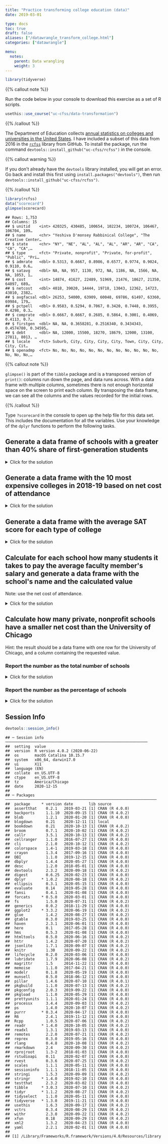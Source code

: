 ```yaml
---
title: "Practice transforming college education (data)"
date: 2019-03-01

type: docs
toc: true
draft: false
aliases: ["/datawrangle_transform_college.html"]
categories: ["datawrangle"]

menu:
  notes:
    parent: Data wrangling
    weight: 3
---
```





```r
library(tidyverse)
```

{{% callout note %}}

Run the code below in your console to download this exercise as a set of R scripts.

```r
usethis::use_course("uc-cfss/data-transformation")
```

{{% /callout %}}

The Department of Education collects [annual statistics on colleges and universities in the United States](https://collegescorecard.ed.gov/). I have included a subset of this data from 2016 in the [`rcfss`](https://github.com/uc-cfss/rcfss) library from GitHub. To install the package, run the command `devtools::install_github("uc-cfss/rcfss")` in the console.

{{% callout warning %}}

If you don't already have the `devtools` library installed, you will get an error. Go back and install this first using `install.packages("devtools")`, then run `devtools::install_github("uc-cfss/rcfss")`.

{{% /callout %}}


```r
library(rcfss)
data("scorecard")
glimpse(scorecard)
```

```
## Rows: 1,753
## Columns: 15
## $ unitid    <int> 420325, 430485, 100654, 102234, 100724, 106467, 106704, 109…
## $ name      <chr> "Yeshiva D'monsey Rabbinical College", "The Creative Center…
## $ state     <chr> "NY", "NE", "AL", "AL", "AL", "AR", "AR", "CA", "CA", "CA",…
## $ type      <fct> "Private, nonprofit", "Private, for-profit", "Public", "Pri…
## $ admrate   <dbl> 0.5313, 0.6667, 0.8986, 0.6577, 0.9774, 0.9024, 0.9110, 0.6…
## $ satavg    <dbl> NA, NA, 957, 1130, 972, NA, 1186, NA, 1566, NA, NA, 1053, 1…
## $ cost      <int> 14874, 41627, 22489, 51969, 21476, 18627, 21350, 64097, 689…
## $ netcost   <dbl> 4018, 39020, 14444, 19718, 13043, 12362, 14723, 43010, 2382…
## $ avgfacsal <dbl> 26253, 54000, 63909, 60048, 69786, 61497, 63360, 69984, 179…
## $ pctpell   <dbl> 0.9583, 0.5294, 0.7067, 0.3420, 0.7448, 0.3955, 0.4298, 0.3…
## $ comprate  <dbl> 0.6667, 0.6667, 0.2685, 0.5864, 0.3001, 0.4069, 0.4113, 0.7…
## $ firstgen  <dbl> NA, NA, 0.3658281, 0.2516340, 0.3434343, 0.4574780, 0.34595…
## $ debt      <dbl> NA, 12000, 15500, 18270, 18679, 12000, 13100, 27811, 8013, …
## $ locale    <fct> Suburb, City, City, City, City, Town, City, City, City, Cit…
## $ openadmp  <fct> No, No, No, No, No, No, No, No, No, No, No, No, No, No, No,…
```

{{% callout note %}}

`glimpse()` is part of the `tibble` package and is a transposed version of `print()`: columns run down the page, and data runs across. With a data frame with multiple columns, sometimes there is not enough horizontal space on the screen to print each column. By transposing the data frame, we can see all the columns and the values recorded for the initial rows.

{{% /callout %}}

Type `?scorecard` in the console to open up the help file for this data set. This includes the documentation for all the variables. Use your knowledge of the `dplyr` functions to perform the following tasks.

## Generate a data frame of schools with a greater than 40% share of first-generation students

<details> 
  <summary>Click for the solution</summary>
  <p>
  

```r
filter(.data = scorecard, firstgen > .40)
```

```
## # A tibble: 352 x 15
##    unitid name  state type  admrate satavg  cost netcost avgfacsal pctpell
##     <int> <chr> <chr> <fct>   <dbl>  <dbl> <int>   <dbl>     <dbl>   <dbl>
##  1 106467 Arka… AR    Publ…   0.902     NA 18627   12362     61497   0.396
##  2 422695 Paci… CA    Priv…   0.6       NA    NA   23451     33750   0.258
##  3 243665 Univ… VI    Publ…   0.978     NA 17349   11714     63900   0.552
##  4 242972 Nati… PR    Priv…   0.574     NA 12941    7268     27216   0.804
##  5 237358 Davi… WV    Priv…   0.370   1005 40551   17405     51120   0.450
##  6 243832 EDP … PR    Priv…   0.858     NA 13880    7326     22131   0.577
##  7 169327 Clea… MI    Priv…   0.580   1039 30418   18299     45666   0.366
##  8 167251 Newb… MA    Priv…   0.768     NA 50096   23324     62973   0.580
##  9 176044 Miss… MS    Publ…   0.863    945 20073   15874     52182   0.692
## 10 177214 Drur… MO    Priv…   0.682   1227 38330   18595     59661   0.295
## # … with 342 more rows, and 5 more variables: comprate <dbl>, firstgen <dbl>,
## #   debt <dbl>, locale <fct>, openadmp <fct>
```

  </p>
</details>

## Generate a data frame with the 10 most expensive colleges in 2018-19 based on net cost of attendance

<details> 
  <summary>Click for the solution</summary>
  <p>
  
  We could use a combination of `arrange()` and `slice()` to sort the data frame from most to least expensive, then keep the first 10 rows:
  

```r
arrange(.data = scorecard, desc(netcost)) %>%
  slice(1:10)
```

```
## # A tibble: 10 x 15
##    unitid name  state type  admrate satavg  cost netcost avgfacsal pctpell
##     <int> <chr> <chr> <fct>   <dbl>  <dbl> <int>   <dbl>     <dbl>   <dbl>
##  1 192040 Jewi… NY    Priv…   0.468   1444 74504   50794     99369  0.0443
##  2 136774 Ring… FL    Priv…   0.669     NA 64554   49515     77022  0.282 
##  3 166489 Long… MA    Priv…   0.906     NA 55170   49433     44946  0.130 
##  4 164748 Berk… MA    Priv…   0.476     NA 63027   48425     88200  0.170 
##  5 111081 Cali… CA    Priv…   0.230     NA 69015   47921     79425  0.262 
##  6 449384 Gnom… CA    Priv…   0.368     NA 50766   47473     81000  0.169 
##  7 192712 Manh… NY    Priv…   0.378     NA 67051   45952     72747  0.127 
##  8 194578 Prat… NY    Priv…   0.507   1213 65249   45559     96525  0.218 
##  9 122454 San … CA    Priv…   0.949     NA 69525   45203     62352  0.308 
## 10 197151 Scho… NY    Priv…   0.7     1202 58397   44473     28476  0.210 
## # … with 5 more variables: comprate <dbl>, firstgen <dbl>, debt <dbl>,
## #   locale <fct>, openadmp <fct>
```

  We can also use the `slice_max()` function in `dplyr` to accomplish the same thing in one line of code.


```r
slice_max(.data = scorecard, n = 10, netcost)
```

```
## # A tibble: 10 x 15
##    unitid name  state type  admrate satavg  cost netcost avgfacsal pctpell
##     <int> <chr> <chr> <fct>   <dbl>  <dbl> <int>   <dbl>     <dbl>   <dbl>
##  1 192040 Jewi… NY    Priv…   0.468   1444 74504   50794     99369  0.0443
##  2 136774 Ring… FL    Priv…   0.669     NA 64554   49515     77022  0.282 
##  3 166489 Long… MA    Priv…   0.906     NA 55170   49433     44946  0.130 
##  4 164748 Berk… MA    Priv…   0.476     NA 63027   48425     88200  0.170 
##  5 111081 Cali… CA    Priv…   0.230     NA 69015   47921     79425  0.262 
##  6 449384 Gnom… CA    Priv…   0.368     NA 50766   47473     81000  0.169 
##  7 192712 Manh… NY    Priv…   0.378     NA 67051   45952     72747  0.127 
##  8 194578 Prat… NY    Priv…   0.507   1213 65249   45559     96525  0.218 
##  9 122454 San … CA    Priv…   0.949     NA 69525   45203     62352  0.308 
## 10 197151 Scho… NY    Priv…   0.7     1202 58397   44473     28476  0.210 
## # … with 5 more variables: comprate <dbl>, firstgen <dbl>, debt <dbl>,
## #   locale <fct>, openadmp <fct>
```

  </p>
</details>

## Generate a data frame with the average SAT score for each type of college

<details> 
  <summary>Click for the solution</summary>
  <p>
  

```r
scorecard %>%
  group_by(type) %>%
  summarize(mean_sat = mean(satavg, na.rm = TRUE))
```

```
## `summarise()` ungrouping output (override with `.groups` argument)
```

```
## # A tibble: 3 x 2
##   type                mean_sat
##   <fct>                  <dbl>
## 1 Public                 1129.
## 2 Private, nonprofit     1153.
## 3 Private, for-profit    1068.
```

  </p>
</details>

## Calculate for each school how many students it takes to pay the average faculty member's salary and generate a data frame with the school's name and the calculated value

Note: use the net cost of attendance.

<details> 
  <summary>Click for the solution</summary>
  <p>
  

```r
scorecard %>%
  mutate(ratio = avgfacsal / netcost) %>%
  select(name, ratio)
```

```
## # A tibble: 1,753 x 2
##    name                                ratio
##    <chr>                               <dbl>
##  1 Yeshiva D'monsey Rabbinical College  6.53
##  2 The Creative Center                  1.38
##  3 Alabama A & M University             4.42
##  4 Spring Hill College                  3.05
##  5 Alabama State University             5.35
##  6 Arkansas Tech University             4.97
##  7 University of Central Arkansas       4.30
##  8 Art Center College of Design         1.63
##  9 California Institute of Technology   7.55
## 10 Cogswell College                     2.11
## # … with 1,743 more rows
```

  </p>
</details>

## Calculate how many private, nonprofit schools have a smaller net cost than the University of Chicago

Hint: the result should be a data frame with one row for the University of Chicago, and a column containing the requested value.

### Report the number as the total number of schools

<details> 
  <summary>Click for the solution</summary>
  <p>
  

```r
scorecard %>%
  filter(type == "Private, nonprofit") %>%
  arrange(netcost) %>%
  # use row_number() but subtract 1 since UChicago is not cheaper than itself
  mutate(school_cheaper = row_number() - 1) %>%
  filter(name == "University of Chicago") %>%
  glimpse()
```

```
## Rows: 1
## Columns: 16
## $ unitid         <int> 144050
## $ name           <chr> "University of Chicago"
## $ state          <chr> "IL"
## $ type           <fct> "Private, nonprofit"
## $ admrate        <dbl> 0.0726
## $ satavg         <dbl> 1520
## $ cost           <int> 75735
## $ netcost        <dbl> 26160
## $ avgfacsal      <dbl> 166221
## $ pctpell        <dbl> 0.1089
## $ comprate       <dbl> 0.9423
## $ firstgen       <dbl> 0.2024353
## $ debt           <dbl> 15000
## $ locale         <fct> City
## $ openadmp       <fct> No
## $ school_cheaper <dbl> 777
```

  </p>
</details>

### Report the number as the percentage of schools

<details> 
  <summary>Click for the solution</summary>
  <p>
  

```r
scorecard %>%
  filter(type == "Private, nonprofit") %>%
  mutate(netcost_rank = percent_rank(netcost)) %>%
  filter(name == "University of Chicago") %>%
  glimpse()
```

```
## Rows: 1
## Columns: 16
## $ unitid       <int> 144050
## $ name         <chr> "University of Chicago"
## $ state        <chr> "IL"
## $ type         <fct> "Private, nonprofit"
## $ admrate      <dbl> 0.0726
## $ satavg       <dbl> 1520
## $ cost         <int> 75735
## $ netcost      <dbl> 26160
## $ avgfacsal    <dbl> 166221
## $ pctpell      <dbl> 0.1089
## $ comprate     <dbl> 0.9423
## $ firstgen     <dbl> 0.2024353
## $ debt         <dbl> 15000
## $ locale       <fct> City
## $ openadmp     <fct> No
## $ netcost_rank <dbl> 0.7141544
```

  </p>
</details>

## Session Info



```r
devtools::session_info()
```

```
## ─ Session info ───────────────────────────────────────────────────────────────
##  setting  value                       
##  version  R version 4.0.2 (2020-06-22)
##  os       macOS Catalina 10.15.7      
##  system   x86_64, darwin17.0          
##  ui       X11                         
##  language (EN)                        
##  collate  en_US.UTF-8                 
##  ctype    en_US.UTF-8                 
##  tz       America/Chicago             
##  date     2020-12-15                  
## 
## ─ Packages ───────────────────────────────────────────────────────────────────
##  package     * version date       lib source        
##  assertthat    0.2.1   2019-03-21 [1] CRAN (R 4.0.0)
##  backports     1.1.10  2020-09-15 [1] CRAN (R 4.0.2)
##  blob          1.2.1   2020-01-20 [1] CRAN (R 4.0.0)
##  blogdown      0.21    2020-12-11 [1] local         
##  bookdown      0.21    2020-10-13 [1] CRAN (R 4.0.2)
##  broom         0.7.1   2020-10-02 [1] CRAN (R 4.0.2)
##  callr         3.5.1   2020-10-13 [1] CRAN (R 4.0.2)
##  cellranger    1.1.0   2016-07-27 [1] CRAN (R 4.0.0)
##  cli           2.1.0   2020-10-12 [1] CRAN (R 4.0.2)
##  colorspace    1.4-1   2019-03-18 [1] CRAN (R 4.0.0)
##  crayon        1.3.4   2017-09-16 [1] CRAN (R 4.0.0)
##  DBI           1.1.0   2019-12-15 [1] CRAN (R 4.0.0)
##  dbplyr        1.4.4   2020-05-27 [1] CRAN (R 4.0.0)
##  desc          1.2.0   2018-05-01 [1] CRAN (R 4.0.0)
##  devtools      2.3.2   2020-09-18 [1] CRAN (R 4.0.2)
##  digest        0.6.25  2020-02-23 [1] CRAN (R 4.0.0)
##  dplyr       * 1.0.2   2020-08-18 [1] CRAN (R 4.0.2)
##  ellipsis      0.3.1   2020-05-15 [1] CRAN (R 4.0.0)
##  evaluate      0.14    2019-05-28 [1] CRAN (R 4.0.0)
##  fansi         0.4.1   2020-01-08 [1] CRAN (R 4.0.0)
##  forcats     * 0.5.0   2020-03-01 [1] CRAN (R 4.0.0)
##  fs            1.5.0   2020-07-31 [1] CRAN (R 4.0.2)
##  generics      0.0.2   2018-11-29 [1] CRAN (R 4.0.0)
##  ggplot2     * 3.3.2   2020-06-19 [1] CRAN (R 4.0.2)
##  glue          1.4.2   2020-08-27 [1] CRAN (R 4.0.2)
##  gtable        0.3.0   2019-03-25 [1] CRAN (R 4.0.0)
##  haven         2.3.1   2020-06-01 [1] CRAN (R 4.0.0)
##  here          0.1     2017-05-28 [1] CRAN (R 4.0.0)
##  hms           0.5.3   2020-01-08 [1] CRAN (R 4.0.0)
##  htmltools     0.5.0   2020-06-16 [1] CRAN (R 4.0.2)
##  httr          1.4.2   2020-07-20 [1] CRAN (R 4.0.2)
##  jsonlite      1.7.1   2020-09-07 [1] CRAN (R 4.0.2)
##  knitr         1.30    2020-09-22 [1] CRAN (R 4.0.2)
##  lifecycle     0.2.0   2020-03-06 [1] CRAN (R 4.0.0)
##  lubridate     1.7.9   2020-06-08 [1] CRAN (R 4.0.2)
##  magrittr      1.5     2014-11-22 [1] CRAN (R 4.0.0)
##  memoise       1.1.0   2017-04-21 [1] CRAN (R 4.0.0)
##  modelr        0.1.8   2020-05-19 [1] CRAN (R 4.0.0)
##  munsell       0.5.0   2018-06-12 [1] CRAN (R 4.0.0)
##  pillar        1.4.6   2020-07-10 [1] CRAN (R 4.0.1)
##  pkgbuild      1.1.0   2020-07-13 [1] CRAN (R 4.0.2)
##  pkgconfig     2.0.3   2019-09-22 [1] CRAN (R 4.0.0)
##  pkgload       1.1.0   2020-05-29 [1] CRAN (R 4.0.0)
##  prettyunits   1.1.1   2020-01-24 [1] CRAN (R 4.0.0)
##  processx      3.4.4   2020-09-03 [1] CRAN (R 4.0.2)
##  ps            1.4.0   2020-10-07 [1] CRAN (R 4.0.2)
##  purrr       * 0.3.4   2020-04-17 [1] CRAN (R 4.0.0)
##  R6            2.4.1   2019-11-12 [1] CRAN (R 4.0.0)
##  Rcpp          1.0.5   2020-07-06 [1] CRAN (R 4.0.2)
##  readr       * 1.4.0   2020-10-05 [1] CRAN (R 4.0.2)
##  readxl        1.3.1   2019-03-13 [1] CRAN (R 4.0.0)
##  remotes       2.2.0   2020-07-21 [1] CRAN (R 4.0.2)
##  reprex        0.3.0   2019-05-16 [1] CRAN (R 4.0.0)
##  rlang         0.4.8   2020-10-08 [1] CRAN (R 4.0.2)
##  rmarkdown     2.4     2020-09-30 [1] CRAN (R 4.0.2)
##  rprojroot     1.3-2   2018-01-03 [1] CRAN (R 4.0.0)
##  rstudioapi    0.11    2020-02-07 [1] CRAN (R 4.0.0)
##  rvest         0.3.6   2020-07-25 [1] CRAN (R 4.0.2)
##  scales        1.1.1   2020-05-11 [1] CRAN (R 4.0.0)
##  sessioninfo   1.1.1   2018-11-05 [1] CRAN (R 4.0.0)
##  stringi       1.5.3   2020-09-09 [1] CRAN (R 4.0.2)
##  stringr     * 1.4.0   2019-02-10 [1] CRAN (R 4.0.0)
##  testthat      2.3.2   2020-03-02 [1] CRAN (R 4.0.0)
##  tibble      * 3.0.3   2020-07-10 [1] CRAN (R 4.0.2)
##  tidyr       * 1.1.2   2020-08-27 [1] CRAN (R 4.0.2)
##  tidyselect    1.1.0   2020-05-11 [1] CRAN (R 4.0.0)
##  tidyverse   * 1.3.0   2019-11-21 [1] CRAN (R 4.0.0)
##  usethis       1.6.3   2020-09-17 [1] CRAN (R 4.0.2)
##  vctrs         0.3.4   2020-08-29 [1] CRAN (R 4.0.2)
##  withr         2.3.0   2020-09-22 [1] CRAN (R 4.0.2)
##  xfun          0.18    2020-09-29 [1] CRAN (R 4.0.2)
##  xml2          1.3.2   2020-04-23 [1] CRAN (R 4.0.0)
##  yaml          2.2.1   2020-02-01 [1] CRAN (R 4.0.0)
## 
## [1] /Library/Frameworks/R.framework/Versions/4.0/Resources/library
```
